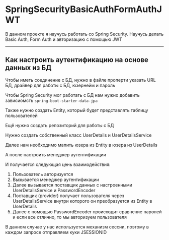 # SpringSecurityBasicAuthFormAuthJWT
В данном проекте я научусь работать со Spring Security. Научусь делать Basic Auth, Form Auth и авторизацию с помощью JWT

----

## Как настроить аутентификацию на основе данных из БД

Чтобы иметь соединение с БД, нужно в файле проперти указать URL БД, драйвер для работы с БД, юзернейм и пароль

Чтобы Spring Security мог работать с БД нам нужно добавить зависиомсть `spring-boot-starter-data-jpa`

Также нужно создать Entity, который будет представлять таблицу пользователей

Ещё нужно создать репозиторий для работы с БД

Нужно создать собственный класс UserDetails и UserDetailsService

Далее нам необходимо мапить юзера из Entity в юзера из UserDetails

А после настроить менеджер аутентификации

И получается следующая цень взаимодействия:
1) Пользователь авторизуется
2) Вызывается менеджер аутентификации
3) Далее вызывается поставщик данных с настроенными UserDetailsService и PasswordEncoder
4) Поставщик (provider) получает пользователя через UserDetailsService внутри которого он преобразуется из Entity в UserDetails
5) Далее с помощью PasswordEncoder происходит сравнение паролей и если все отлично, то мы авторизуем пользователя

В данном случае у нас используется механизм сессии, поэтому в каждом запросе отправляем куки JSESSIONID